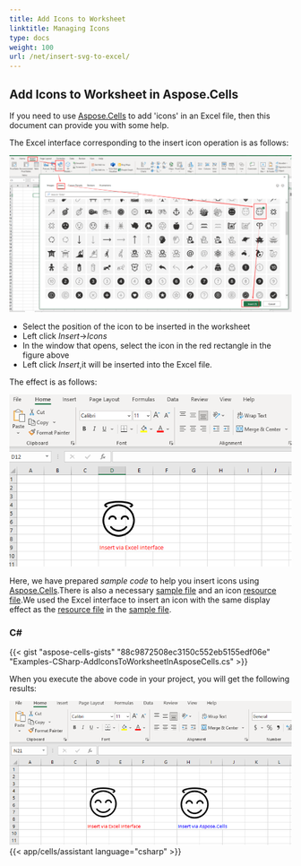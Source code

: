 ```yaml
---
title: Add Icons to Worksheet
linktitle: Managing Icons
type: docs
weight: 100
url: /net/insert-svg-to-excel/
---
```


## Add Icons to Worksheet in Aspose.Cells

If you need to use [Aspose.Cells](https://products.aspose.com/cells/) to add 'icons' in an Excel file, then this document can provide you with some help.

The Excel interface corresponding to the insert icon operation is as follows:

![](1.png)

- Select the position of the icon to be inserted in the worksheet
- Left click *Insert*->*Icons*
- In the window that opens, select the icon in the red rectangle in the figure above
- Left click *Insert*,it will be inserted into the Excel file.

The effect is as follows:

![](2.png)

Here, we have prepared *sample code* to help you insert icons using [Aspose.Cells](https://products.aspose.com/cells/).There is also a necessary [sample file](sample.xlsx) and an icon [resource file](icon.zip).We used the Excel interface to insert an icon with the same display effect as the [resource file](icon.zip) in the [sample file](sample.xlsx).

### C#

{{< gist "aspose-cells-gists" "88c9872508ec3150c552eb5155edf06e" "Examples-CSharp-AddIconsToWorksheetInAsposeCells.cs" >}}

When you execute the above code in your project, you will get the following results:

![](3.png)
{{< app/cells/assistant language="csharp" >}}